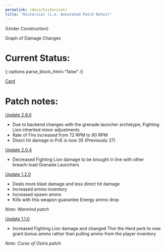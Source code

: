 ```yaml
---
permalink: /docs/historical/
title: "Historical (i.e. Annotated Patch Notes)"
---
```


(Under Construction)

Graph of Damage Changes


# Current Status:
{::options parse_block_html="false" /}

<div class="center">

<a class="embedly-card" href="https://www.reddit.com/r/DestinyTheGame/comments/fh9tmz/feel_like_the_fighting_lion_was_nerfed_checkin/fkc4tl5">Card</a>
<script async src="//embed.redditmedia.com/widgets/platform.js" charset="UTF-8"></script>

</div>

# Patch notes:

[Update 2.8.0](https://www.bungie.net/en/Explore/Detail/News/48838)

- Due to backend changes with the grenade launcher archetype, Fighting Lion inherited minor adjustments
- Rate of Fire increased from 72 RPM to 90 RPM
- Direct hit damage in PvE is now 35 (Previously 27)

[Update 2.0.4](https://www.bungie.net/en/News/Article/47335)
- Decreased Fighting Lion damage to be brought in line with other breach-load Grenade Launchers

[Update 1.2.0](https://www.bungie.net/en/News/Article/46849)
- Deals more blast damage and less direct hit damage
- Increased ammo inventory
- Increased spawn ammo
- Kills with this weapon guarantee Energy ammo drop

_Note: Warmind patch_

[Update 1.1.0](https://www.bungie.net/en/News/Article/46522)

- Increased Fighting Lion damage and changed Thin the Herd perk to now grant bonus ammo rather than pulling ammo from the player inventory

_Note: Curse of Osiris patch_
